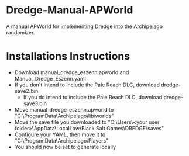 # Dredge-Manual-APWorld
A manual APWorld for implementing Dredge into the Archipelago randomizer.

# Installations Instructions
- Download manual_dredge_eszenn.apworld and Manual_Dredge_Eszenn.yaml
- If you don't intend to include the Pale Reach DLC, download dredge-save2.bin
  - If you do intend to include the Pale Reach DLC, download dredge-save3.bin
- Move manual_dredge_eszenn.apworld to "C:\ProgramData\Archipelago\lib\worlds"
- Move the save file you downloaded to "C:\Users\\\<your user folder>\AppData\LocalLow\Black Salt Games\DREDGE\saves"
- Configure your YAML, then move it to "C:\ProgramData\Archipelago\Players"
- You should now be set to generate locally
